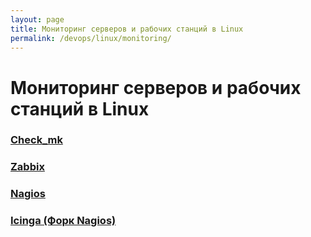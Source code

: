 ```yaml
---
layout: page
title: Мониторинг серверов и рабочих станций в Linux
permalink: /devops/linux/monitoring/
---
```


# Мониторинг серверов и рабочих станций в Linux

### [Check_mk](/devops/linux/monitoring/check-mk/)

### [Zabbix](/devops/linux/monitoring/zabbix/)

### [Nagios](/devops/linux/monitoring/nagios/)

### [Icinga (Форк Nagios)](/devops/linux/monitoring/icinga/)
